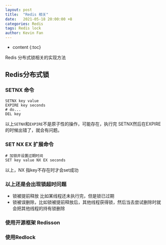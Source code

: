 ```yaml
---
layout: post
title:  "Redis 相关"
date:   2021-05-18 20:00:00 +8
categories: Redis
tags: Redis lock
author: Kevin Fan
---
```


* content
{:toc}

Redis 分布式锁相关的实现方法
<!-- more -->

## Redis分布式锁

### SETNX 命令

```shell script
SETNX key value
EXPIRE key seconds
# do...
DEL key
```

以上`SETNX`和`EXPIRE`不是原子性的操作，可能存在，执行完 SETNX然后在EXPIRE的时候出错了，就会有问题。

### SET NX EX 扩展命令

```shell script
# 加锁并设置过期时间
SET key value NX EX seconds
```

以上，NX 指key不存在时才会set成功

### 以上还是会出现锁超时问题

* 锁被提前释放 比如某线程还未执行完，但是锁已过期 
* 锁被误删除，比如锁被提前释放后，其他线程获得锁，然后当去尝试删除时就会把其他线程的持有锁删除 


### 使用开源框架 Redisson

### 使用Redlock